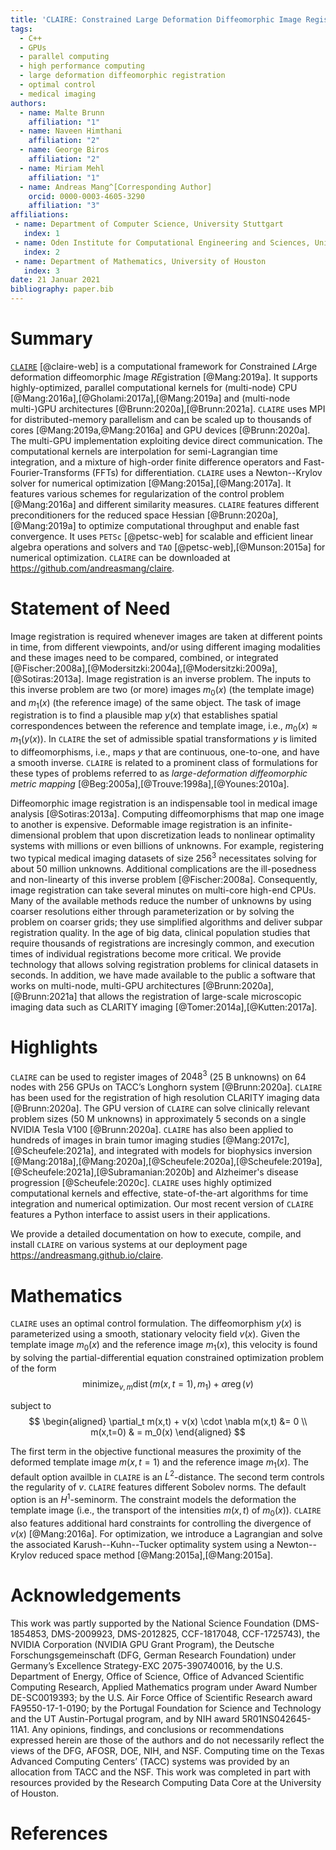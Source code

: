 ```yaml
---
title: 'CLAIRE: Constrained Large Deformation Diffeomorphic Image Registration on Parallel Architectures'
tags:
  - C++
  - GPUs
  - parallel computing
  - high performance computing
  - large deformation diffeomorphic registration
  - optimal control
  - medical imaging
authors:
  - name: Malte Brunn
    affiliation: "1"
  - name: Naveen Himthani
    affiliation: "2"
  - name: George Biros
    affiliation: "2"
  - name: Miriam Mehl
    affiliation: "1"
  - name: Andreas Mang^[Corresponding Author]
    orcid: 0000-0003-4605-3290
    affiliation: "3"
affiliations:
 - name: Department of Computer Science, University Stuttgart
   index: 1
 - name: Oden Institute for Computational Engineering and Sciences, University of Texas at Austin
   index: 2
 - name: Department of Mathematics, University of Houston
   index: 3
date: 21 Januar 2021
bibliography: paper.bib
---
```


# Summary
[`CLAIRE`](https://andreasmang.github.io/claire) [@claire-web] is a computational framework for *C*onstrained *LA*rge deformation diffeomorphic *I*mage *RE*gistration [@Mang:2019a]. It supports highly-optimized, parallel computational kernels for (multi-node) CPU [@Mang:2016a],[@Gholami:2017a],[@Mang:2019a] and (multi-node multi-)GPU architectures [@Brunn:2020a],[@Brunn:2021a]. `CLAIRE` uses MPI for distributed-memory parallelism and can be scaled up to thousands of cores [@Mang:2019a,@Mang:2016a] and GPU devices [@Brunn:2020a]. The multi-GPU implementation exploiting device direct communication. The computational kernels are interpolation for semi-Lagrangian time integration, and a mixture of high-order finite difference operators and Fast-Fourier-Transforms (FFTs) for differentiation. `CLAIRE` uses a Newton--Krylov solver for numerical optimization [@Mang:2015a],[@Mang:2017a]. It features various schemes for regularization of the control problem [@Mang:2016a] and different similarity measures. `CLAIRE` features different preconditioners for the reduced space Hessian [@Brunn:2020a],[@Mang:2019a] to optimize computational throughput and enable fast convergence. It uses `PETSc` [@petsc-web] for scalable and efficient linear algebra operations and solvers and `TAO` [@petsc-web],[@Munson:2015a] for numerical optimization. `CLAIRE` can be downloaded at <https://github.com/andreasmang/claire>.

# Statement of Need
Image registration is required whenever images are taken at different points in time, from different viewpoints, and/or using different imaging modalities and these images need to be compared, combined, or integrated [@Fischer:2008a],[@Modersitzki:2004a],[@Modersitzki:2009a],[@Sotiras:2013a]. Image registration is an inverse problem. The inputs to this inverse problem are two (or more) images $m_0(x)$ (the template image) and $m_1(x)$ (the reference image) of the same object. The task of image registration is to find a plausible map $y(x)$ that establishes spatial correspondences between the reference and template image, i.e., $m_0(x) \approx m_1(y(x))$. In `CLAIRE` the set of admissible spatial transformations $y$ is limited to diffeomorphisms, i.e., maps $y$ that are continuous, one-to-one, and have a smooth inverse. `CLAIRE` is related to a prominent class of formulations for these types of problems referred to as <em>large-deformation diffeomorphic metric mapping</em> [@Beg:2005a],[@Trouve:1998a],[@Younes:2010a].

Diffeomorphic image registration is an indispensable tool in medical image analysis [@Sotiras:2013a]. Computing diffeomorphisms that map one image to another is expensive. Deformable image registration is an infinite-dimensional problem that upon discretization leads to nonlinear optimality systems with millions or even billions of unknowns. For example, registering two typical medical imaging datasets of size $256^3$ necessitates solving for about 50 million unknowns. Additional complications are the ill-posedness and non-linearty of this inverse problem [@Fischer:2008a]. Consequently, image registration can take several minutes on multi-core high-end CPUs. Many of the available methods reduce the number of unknowns by using coarser resolutions either through parameterization or by solving the problem on coarser grids; they use simplified algorithms and deliver subpar registration quality. In the age of big data, clinical population studies that require thousands of registrations are incresingly common, and execution times of individual registrations become more critical. We provide technology that allows solving registration problems for clinical datasets in seconds. In addition, we have made available to the public a software that works on multi-node, multi-GPU architectures [@Brunn:2020a],[@Brunn:2021a] that allows the registration of large-scale microscopic imaging data such as CLARITY imaging [@Tomer:2014a],[@Kutten:2017a].

# Highlights
`CLAIRE` can be used to register images of $2048^3$ (25 B unknowns) on 64 nodes with 256 GPUs on TACC’s Longhorn system [@Brunn:2020a]. `CLAIRE` has been used for the registration of high resolution CLARITY imaging data [@Brunn:2020a]. The GPU version of `CLAIRE` can solve clinically relevant problem sizes (50 M unknowns) in approximately 5 seconds on a single NVIDIA Tesla V100 [@Brunn:2020a]. `CLAIRE` has also been applied to hundreds of images in brain tumor imaging studies [@Mang:2017c],[@Scheufele:2021a], and integrated with models for biophysics inversion [@Mang:2018a],[@Mang:2020a],[@Scheufele:2020a],[@Scheufele:2019a],[@Scheufele:2021a],[@Subramanian:2020b] and Alzheimer's disease progression [@Scheufele:2020c]. `CLAIRE` uses highly optimized computational kernels and effective, state-of-the-art algorithms for time integration and numerical optimization. Our most recent version of `CLAIRE` features a Python interface to assist users in their applications.

We provide a detailed documentation on how to execute, compile, and install `CLAIRE` on various systems at our deployment page <https://andreasmang.github.io/claire>.

# Mathematics
`CLAIRE` uses an optimal control formulation. The diffeomorphism $y(x)$ is parameterized using a smooth, stationary velocity field $v(x)$. Given the template image $m_0(x)$ and the reference image $m_1(x)$, this velocity is found by solving the partial-differential equation constrained optimization problem of the form
$$
\operatorname{minimize}_{v,m} \operatorname{dist}(m(x,t=1),m_1) + \alpha\operatorname{reg}(v)
$$

subject to
$$
\begin{aligned}
\partial_t  m(x,t) + v(x) \cdot \nabla m(x,t) &= 0 \\
m(x,t=0) & = m_0(x)
\end{aligned}
$$

The first term in the objective functional measures the proximity of the deformed template image $m(x,t=1)$ and the reference image $m_1(x)$. The default option availble in `CLAIRE` is an $L^2$-distance. The second term controls the regularity of $v$. `CLAIRE` features different Sobolev norms. The default option is an $H^1$-seminorm. The constraint models the deformation the template image (i.e., the transport of the intensities $m(x,t)$ of $m_0(x)$). `CLAIRE` also features additional hard constraints for controlling the divergence of $v(x)$ [@Mang:2016a]. For optimization, we introduce a Lagrangian and solve the associated Karush--Kuhn--Tucker optimality system using a Newton--Krylov reduced space method [@Mang:2015a],[@Mang:2015a].


# Acknowledgements
This work was partly supported by the National Science Foundation (DMS-1854853, DMS-2009923, DMS-2012825, CCF-1817048, CCF-1725743), the NVIDIA Corporation (NVIDIA GPU Grant Program), the Deutsche Forschungsgemeinschaft (DFG, German Research Foundation) under Germany’s Excellence Strategy-EXC 2075-390740016, by the U.S. Department of Energy, Office of Science, Office of Advanced Scientific Computing Research, Applied Mathematics program under Award Number DE-SC0019393; by the U.S. Air Force Office of Scientific Research award FA9550-17-1-0190; by the Portugal Foundation for Science and Technology and the UT Austin-Portugal program, and by NIH award 5R01NS042645-11A1. Any opinions, findings, and conclusions or recommendations expressed herein are those of the authors and do not necessarily reflect the views of the DFG, AFOSR, DOE, NIH, and NSF. Computing time on the Texas Advanced Computing Centers’ (TACC) systems was provided by an allocation from TACC and the NSF. This work was completed in part with resources provided by the Research Computing Data Core at the University of Houston.

# References
